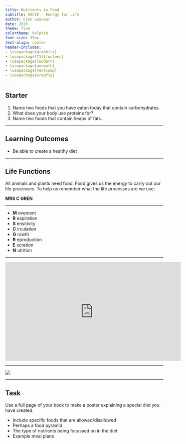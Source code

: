 ```yaml
---
title: Nutrients in Food
subtitle: 9SCIE - Energy for Life
author: Finn LeSueur
date: 2020
theme: finn
colortheme: dolphin
font-size: 35px
text-align: center
header-includes:
- \usepackage{graphicx}
- \usepackage[T1]{fontenc}
- \usepackage{lmodern}
- \usepackage{amsmath}
- \usepackage{textcomp}
- \usepackage{wrapfig}
---
```


## Starter

1. Name two foods that you have eaten today that contain carbohydrates.
2. What does your body use proteins for?
3. Name two foods that contain heaps of fats.

---

## Learning Outcomes

- Be able to create a healthy diet

---

## Life Functions

All animals and plants need food. Food gives us the energy to carry out our life processes. To help us remember what the life processes are we use:

__MRS C GREN__

---

- __M__ ovement
- __R__ espiration
- __S__ ensitivity
- __C__ irculation
- __G__ rowth
- __R__ eproduction
- __E__ xcretion
- __N__ utrition

---

<iframe width="560" height="315" src="https://www.youtube.com/embed/cQPVXrV0GNA" frameborder="0" allow="accelerometer; autoplay; encrypted-media; gyroscope; picture-in-picture" allowfullscreen></iframe>

---

![](assets/healthy_diet-food-pyramid.png)

---

## Task

Use a full page of your book to make a poster explaining a special diet you have created.

- Include specific foods that are allowed/disallowed
- Perhaps a food pyramid
- The type of nutrients being focussed on in the diet
- Example meal plans
